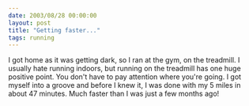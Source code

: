 ```yaml
---
date: 2003/08/28 00:00:00
layout: post
title: "Getting faster..."
tags: running
---
```


I got home as it was getting dark, so I ran at the gym, on the treadmill. I usually hate running indoors, but running on the treadmill has one huge positive point. You don't have to pay attention where you're going. I got myself into a groove and before I knew it, I was done with my 5 miles in about 47 minutes. Much faster than I was just a few months ago!
